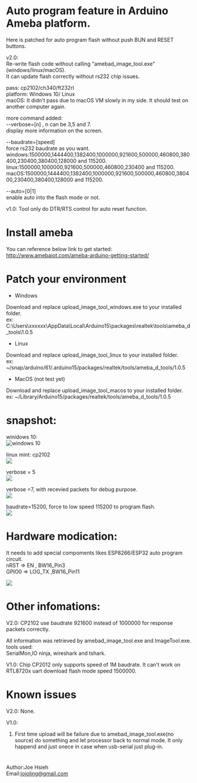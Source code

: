 [//]: # (Title: Marketing Meeting Notes)
[//]: # (test: https://github.com/jojoling/ameba_bw16_autoflash/blob/main/pic/flash_windows.png)
# Auto program feature in Arduino Ameba platform.

Here is patched for auto program flash without push BUN and RESET buttons.

v2.0:  
Re-write flash code without calling "amebad_image_tool.exe" (windows/linux/macOS).  
It can update flash correctly without rs232 chip issues.  
  
pass: cp2102/ch340/ft232rl  
platform: Windows 10/ Linux  
macOS: It didn't pass due to macOS VM slowly in my side. It should test on another computer again.  

more command added:  
--verbose=[n] , n can be 3,5 and 7.  
display more information on the screen.  

--baudrate=[speed]  
force rs232 baudrate as you want.  
windows:1500000,1444400,1382400,1000000,921600,500000,460800,380400,230400,380400,128000 and 115200.  
linux:1500000,1000000,921600,500000,460800,230400 and 115200.  
macOS:1500000,1444400,1382400,1000000,921600,500000,460800,380400,230400,380400,128000 and 115200.  

--auto=[0|1]  
enable auto into the flash mode or not.  

v1.0:
Tool only do DTR/RTS control for auto reset function.

# Install ameba
You can reference below link to get started: http://www.amebaiot.com/ameba-arduino-getting-started/

# Patch your environment

* Windows

Download and replace upload_image_tool_windows.exe to your installed folder.  
ex: C:\Users\xxxxxx\AppData\Local\Arduino15\packages\realtek\tools\ameba_d_tools\1.0.5

* Linux

Download and replace upload_image_tool_linux to your installed folder.  
ex: ~/snap/arduino/61/.arduino15/packages/realtek/tools/ameba_d_tools/1.0.5

* MacOS (not test yet)

Download and replace upload_image_tool_macos to your installed folder.  
ex: ~/Library/Arduino15/packages/realtek/tools/ameba_d_tools/1.0.5

# snapshot:
winidows 10:  
![windows 10](pic/flash_windows.png)

linux mint:
cp2102  
![](pic/flash_cp2102.png)

verbose = 5  
![](pic/flash_verbose_5.png)

verbose =7, with recevied packets for debug purpose.  
![](pic/flash_verbose_7.png)

baudrate=15200, force to low speed 115200 to program flash.  
![](pic/flash_115200.png)

# Hardware modication:
It needs to add special compoments likes ESP8266/ESP32 auto program circuit.  
nRST => EN , BW16_Pin3  
GPIO0 => LOG_TX ,BW16_Pin11  

![](https://i.stack.imgur.com/fMrDh.png?raw=true)

# Other infomations:
V2.0:
CP2102 use baudrate 921600 instead of 1000000 for response packets correctly.

All information was retrieved by amebad_image_tool.exe and ImageTool.exe.  
tools used:  
SerialMon,IO ninja, wireshark and tshark.  

V1.0:
Chip CP2012 only supports speed of 1M baudrate. It can't work on RTL8720x uart download flash mode speed 1500000.  
# Known issues
V2.0:
None.

V1.0:
1) First time upload will be failure due to amebad_image_tool.exe(no source) do something and let processor back to normal mode.
   It only happend and just onece in case when usb-serial just plug-in.

#
 Author:Joe Hsieh  
 Email:jojoling@gmail.com  
<meta property="og:image" content="https://github.com/jojoling/ameba_bw16_autoflash/blob/main/pic/flash_windows.png" />
